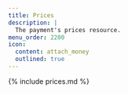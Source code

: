 ```yaml
---
title: Prices
description: |
  The payment's prices resource.
menu_order: 2200
icon:
  content: attach_money
  outlined: true
---
```


{% include prices.md %}
